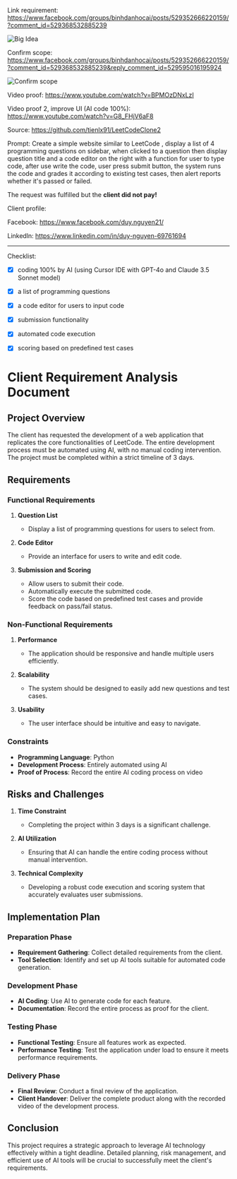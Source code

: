 Link requirement: https://www.facebook.com/groups/binhdanhocai/posts/529352666220159/?comment_id=529368532885239

![Big Idea](https://github.com/user-attachments/assets/6e829ed3-b9ee-4ac6-832a-6d9f7577cab7)

Confirm scope: https://www.facebook.com/groups/binhdanhocai/posts/529352666220159/?comment_id=529368532885239&reply_comment_id=529595016195924

![Confirm scope](https://github.com/user-attachments/assets/3fae1ac8-74ab-44a8-bf7c-811183321f18)

Video proof: https://www.youtube.com/watch?v=BPMOzDNxLzI

Video proof 2, improve UI (AI code 100%): https://www.youtube.com/watch?v=G8_FHjV6aF8

Source: https://github.com/tienlx91/LeetCodeClone2

Prompt: Create a simple website similar to LeetCode , display a list of 4 programming questions on sidebar, when clicked to a question then display question title and a code editor on the right with a function for user to type code, after use write the code, user press submit button, the system runs the code and grades it according to existing test cases, then alert reports whether it's passed or failed.

The request was fulfilled but the **client did not pay!**

Client profile:

Facebook: https://www.facebook.com/duy.nguyen21/

Linkedln: https://www.linkedin.com/in/duy-nguyen-69761694

---

Checklist:

- [x] coding 100% by AI (using Cursor IDE with GPT-4o and Claude 3.5 Sonnet model)
- [x] a list of programming questions
- [x] a code editor for users to input code
- [x] submission functionality
- [x] automated code execution
- [x] scoring based on predefined test cases



# Client Requirement Analysis Document

## Project Overview

The client has requested the development of a web application that replicates the core functionalities of LeetCode. The entire development process must be automated using AI, with no manual coding intervention. The project must be completed within a strict timeline of 3 days.

## Requirements

### Functional Requirements

1. **Question List**
   - Display a list of programming questions for users to select from.

2. **Code Editor**
   - Provide an interface for users to write and edit code.

3. **Submission and Scoring**
   - Allow users to submit their code.
   - Automatically execute the submitted code.
   - Score the code based on predefined test cases and provide feedback on pass/fail status.

### Non-Functional Requirements

1. **Performance**
   - The application should be responsive and handle multiple users efficiently.

2. **Scalability**
   - The system should be designed to easily add new questions and test cases.

3. **Usability**
   - The user interface should be intuitive and easy to navigate.

### Constraints

- **Programming Language**: Python
- **Development Process**: Entirely automated using AI
- **Proof of Process**: Record the entire AI coding process on video

## Risks and Challenges

1. **Time Constraint**
   - Completing the project within 3 days is a significant challenge.

2. **AI Utilization**
   - Ensuring that AI can handle the entire coding process without manual intervention.

3. **Technical Complexity**
   - Developing a robust code execution and scoring system that accurately evaluates user submissions.

## Implementation Plan

### Preparation Phase

- **Requirement Gathering**: Collect detailed requirements from the client.
- **Tool Selection**: Identify and set up AI tools suitable for automated code generation.

### Development Phase

- **AI Coding**: Use AI to generate code for each feature.
- **Documentation**: Record the entire process as proof for the client.

### Testing Phase

- **Functional Testing**: Ensure all features work as expected.
- **Performance Testing**: Test the application under load to ensure it meets performance requirements.

### Delivery Phase

- **Final Review**: Conduct a final review of the application.
- **Client Handover**: Deliver the complete product along with the recorded video of the development process.

## Conclusion

This project requires a strategic approach to leverage AI technology effectively within a tight deadline. Detailed planning, risk management, and efficient use of AI tools will be crucial to successfully meet the client's requirements.
